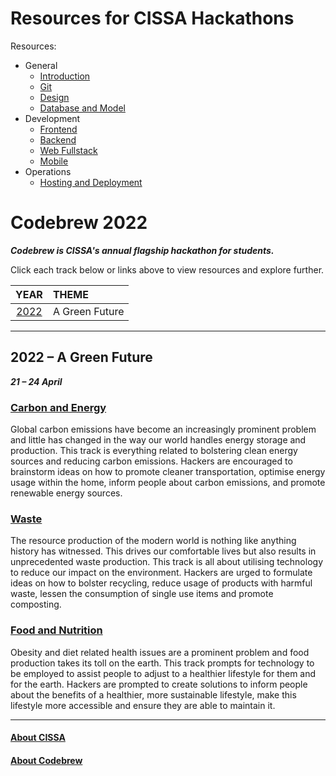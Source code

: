 # Resources for CISSA Hackathons

Resources:
- General
  - [Introduction](https://github.com/cissa-unimelb/hackathon-resources/blob/main/dev-intro.md)
  - [Git](https://www.atlassian.com/git)
  - [Design](https://github.com/cissa-unimelb/hackathon-resources/blob/main/design.md)
  - [Database and Model](https://github.com/cissa-unimelb/hackathon-resources/blob/main/dev-model.md)
- Development
  - [Frontend](https://github.com/cissa-unimelb/hackathon-resources/blob/main/dev-frontend.md)
  - [Backend](https://github.com/cissa-unimelb/hackathon-resources/blob/main/dev-backend.md)
  - [Web Fullstack](https://github.com/cissa-unimelb/hackathon-resources/blob/main/dev-web.md)
  - [Mobile](https://github.com/cissa-unimelb/hackathon-resources/blob/main/dev-mobile.md)
- Operations
  - [Hosting and Deployment](https://github.com/cissa-unimelb/hackathon-resources/blob/main/ops-deployment.md)

# Codebrew 2022
***Codebrew is CISSA's annual flagship hackathon for students.***

Click each track below or links above to view resources and explore further. 

|      YEAR      | THEME           |
|:--------------:|:----------------|
| [2022](#2022)  | A Green Future  |


---
## <a name="2022">2022 – A Green Future</a>
***21 – 24 April***

### [Carbon and Energy](https://github.com/cissa-unimelb/hackathon-resources/blob/main/2022-tracks/carbon-and-enegry.md)
Global carbon emissions have become an increasingly prominent problem and little has changed in the way our world handles energy storage and production. This track is everything related to bolstering clean energy sources and reducing carbon emissions. Hackers are encouraged to brainstorm ideas on how to promote cleaner transportation, optimise energy usage within the home, inform people about carbon emissions, and promote renewable energy sources.

### [Waste](https://github.com/cissa-unimelb/hackathon-resources/blob/main/2022-tracks/waste.md)
The resource production of the modern world is nothing like anything history has witnessed. This drives our comfortable lives but also results in unprecedented waste production. This track is all about utilising technology to reduce our impact on the environment. Hackers are urged to formulate ideas on how to bolster recycling, reduce usage of products with harmful waste, lessen the consumption of single use items and promote composting.

### [Food and Nutrition](https://github.com/cissa-unimelb/hackathon-resources/blob/main/2022-tracks/food-and-nutrition.md)
Obesity and diet related health issues are a prominent problem and food production takes its toll on the earth. This track prompts for technology to be employed to assist people to adjust to a healthier lifestyle for them and for the earth. Hackers are prompted to create solutions to inform people about the benefits of a healthier, more sustainable lifestyle, make this lifestyle more accessible and ensure they are able to maintain it.


---
#### [About CISSA](https://cissa.org.au/)
#### [About Codebrew](https://codebrew.com.au/)
